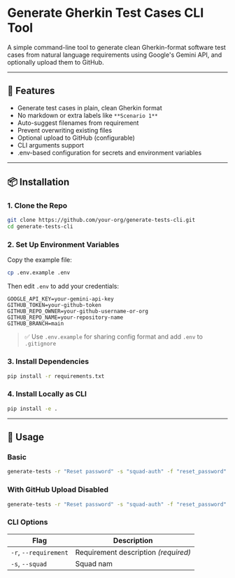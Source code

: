 # Generate Gherkin Test Cases CLI Tool

A simple command-line tool to generate clean Gherkin-format software test cases from natural language requirements using Google's Gemini API, and optionally upload them to GitHub.

---

## 🚀 Features

* Generate test cases in plain, clean Gherkin format
* No markdown or extra labels like `**Scenario 1**`
* Auto-suggest filenames from requirement
* Prevent overwriting existing files
* Optional upload to GitHub (configurable)
* CLI arguments support
* .env-based configuration for secrets and environment variables

---

## 📦 Installation

### 1. Clone the Repo

```bash
git clone https://github.com/your-org/generate-tests-cli.git
cd generate-tests-cli
```

### 2. Set Up Environment Variables

Copy the example file:

```bash
cp .env.example .env
```

Then edit `.env` to add your credentials:

```env
GOOGLE_API_KEY=your-gemini-api-key
GITHUB_TOKEN=your-github-token
GITHUB_REPO_OWNER=your-github-username-or-org
GITHUB_REPO_NAME=your-repository-name
GITHUB_BRANCH=main
```

> ✅ Use `.env.example` for sharing config format and add `.env` to `.gitignore`

### 3. Install Dependencies

```bash
pip install -r requirements.txt
```

### 4. Install Locally as CLI

```bash
pip install -e .
```

---

## 🧪 Usage

### Basic

```bash
generate-tests -r "Reset password" -s "squad-auth" -f "reset_password"
```

### With GitHub Upload Disabled

```bash
generate-tests -r "Reset password" -s "squad-auth" -f "reset_password" --no-github
```

### CLI Options

| Flag                  | Description                          |
| --------------------- | ------------------------------------ |
| `-r`, `--requirement` | Requirement description *(required)* |
| `-s`, `--squad`       | Squad nam                            |

